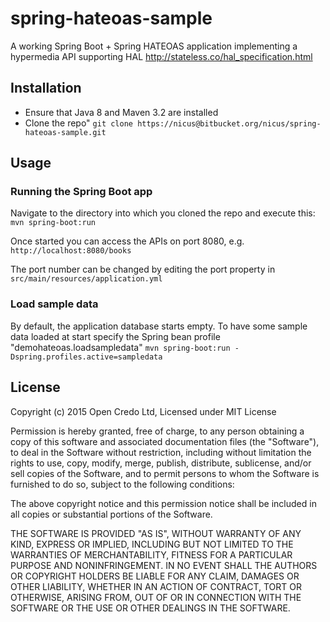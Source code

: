 # spring-hateoas-sample

A working Spring Boot + Spring HATEOAS application implementing a hypermedia API supporting HAL <http://stateless.co/hal_specification.html>

## Installation
* Ensure that Java 8 and Maven 3.2 are installed
* Clone the repo"
    `git clone https://nicus@bitbucket.org/nicus/spring-hateoas-sample.git`
    
## Usage
### Running the Spring Boot app
Navigate to the directory into which you cloned the repo and execute this:
  `mvn spring-boot:run`    
  
Once started you can access the APIs on port 8080, e.g.
  `http://localhost:8080/books`  
  
The port number can be changed by editing the port property in `src/main/resources/application.yml`  
  
### Load sample data
By default, the application database starts empty. To have some sample data loaded at start specify the Spring bean profile "demohateoas.loadsampledata"
    `mvn spring-boot:run -Dspring.profiles.active=sampledata`

## License

Copyright (c) 2015 Open Credo Ltd, Licensed under MIT License 

Permission is hereby granted, free of charge, to any person obtaining a copy
of this software and associated documentation files (the "Software"), to deal
in the Software without restriction, including without limitation the rights
to use, copy, modify, merge, publish, distribute, sublicense, and/or sell
copies of the Software, and to permit persons to whom the Software is
furnished to do so, subject to the following conditions:

The above copyright notice and this permission notice shall be included in
all copies or substantial portions of the Software.

THE SOFTWARE IS PROVIDED "AS IS", WITHOUT WARRANTY OF ANY KIND, EXPRESS OR
IMPLIED, INCLUDING BUT NOT LIMITED TO THE WARRANTIES OF MERCHANTABILITY,
FITNESS FOR A PARTICULAR PURPOSE AND NONINFRINGEMENT. IN NO EVENT SHALL THE
AUTHORS OR COPYRIGHT HOLDERS BE LIABLE FOR ANY CLAIM, DAMAGES OR OTHER
LIABILITY, WHETHER IN AN ACTION OF CONTRACT, TORT OR OTHERWISE, ARISING FROM,
OUT OF OR IN CONNECTION WITH THE SOFTWARE OR THE USE OR OTHER DEALINGS IN
THE SOFTWARE.
